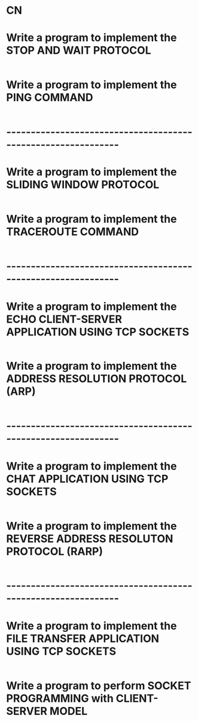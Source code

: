 # CN


# Write a program to implement the STOP AND WAIT PROTOCOL
```

```
# Write a program to implement the PING COMMAND
```

```
# -------------------------------------------------------------
# Write a program to implement the SLIDING WINDOW PROTOCOL
```

```
# Write a program to implement the TRACEROUTE COMMAND
```

```
# -------------------------------------------------------------
# Write a program to implement the ECHO CLIENT-SERVER APPLICATION USING TCP SOCKETS 
```

```
# Write a program to implement the ADDRESS RESOLUTION PROTOCOL (ARP)
```

```
# -------------------------------------------------------------
# Write a program to implement the CHAT APPLICATION USING TCP SOCKETS 
```

```
# Write a program to implement the REVERSE ADDRESS RESOLUTON PROTOCOL (RARP)
```

```
# -------------------------------------------------------------
# Write a program to implement the FILE TRANSFER APPLICATION USING TCP SOCKETS
```

```
# Write a program to perform SOCKET PROGRAMMING with CLIENT-SERVER MODEL
```

```

